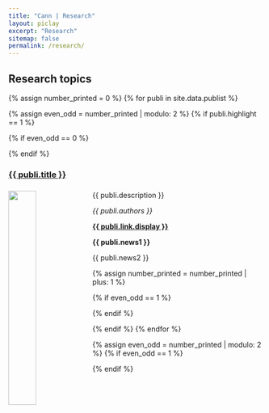 ```yaml
---
title: "Cann | Research"
layout: piclay
excerpt: "Research"
sitemap: false
permalink: /research/
---
```



## Research topics

{% assign number_printed = 0 %}
{% for publi in site.data.publist %}

{% assign even_odd = number_printed | modulo: 2 %}
{% if publi.highlight == 1 %}

{% if even_odd == 0 %}
<div class="row">
{% endif %}

<div class="col-sm-6 clearfix">
 <div class="well">
 <p><h3><b><a href="{{ publi.link.url }}"><pubtit><h4>{{ publi.title }}</h4></pubtit></a></b></h3></p>  
 
 <p><b><a href="{{ publi.link.url }}">
 <img src="{{ site.url }}{{ site.baseurl }}/images/pubpic/{{ publi.image }}" class="img-responsive" width="33%" style="float: left" />
 </a></b></p>  

  <p style="text-align:justify">{{ publi.description }}</p>
  
  <p><em>{{ publi.authors }}</em></p>
  
  <p><b><a href="{{ publi.link.url }}">{{ publi.link.display }}</a></b></p>
  <p class="text-danger"><b> {{ publi.news1 }}</b></p>
  
  <p> {{ publi.news2 }}</p>
 </div>
</div>

{% assign number_printed = number_printed | plus: 1 %}

{% if even_odd == 1 %}
</div>
{% endif %}

{% endif %}
{% endfor %}

{% assign even_odd = number_printed | modulo: 2 %}
{% if even_odd == 1 %}
</div>
{% endif %}

<p> &nbsp; </p>


